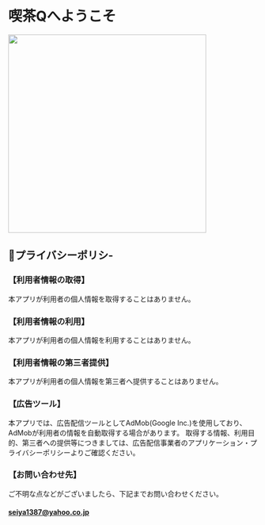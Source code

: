 # 喫茶Qへようこそ

<img src ="https://user-images.githubusercontent.com/58350923/141794432-4fc14318-5c28-4256-a59d-a22760b46ecd.png"  height="400px">

## :green_book:プライバシーポリシ-

### 【利用者情報の取得】
本アプリが利用者の個人情報を取得することはありません。

### 【利用者情報の利用】
本アプリが利用者の個人情報を利用することはありません。

### 【利用者情報の第三者提供】
本アプリが利用者の個人情報を第三者へ提供することはありません。

### 【広告ツール】
本アプリでは、広告配信ツールとしてAdMob(Google Inc.)を使用しており、
AdMobが利用者の情報を自動取得する場合があります。
取得する情報、利用目的、第三者への提供等につきましては、広告配信事業者のアプリケーション・プライバシーポリシーよりご確認ください。

### 【お問い合わせ先】
ご不明な点などがございましたら、下記までお問い合わせください。
#### seiya1387@yahoo.co.jp
